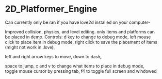 # 2D_Platformer_Engine
Can currently only be ran if you have love2d installed on your computer-

Improved collision, physics, and level editing. only items and platforms can be placed in demo. 
Controls:
d key to change to debug mode,
left mouse click to place item in debug mode,
right cilck to save the placement of items (might not work in .love),

left and right arrow keys to move,
down to dash,

space to jump,
c and v to change what items to place in debug mode,
toggle mouse cursor by pressing tab,
f4 to toggle full screen and windowed

